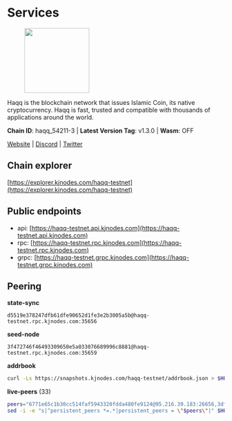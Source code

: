 # Services

<figure><img src="https://raw.githubusercontent.com/kj89/testnet_manuals/main/pingpub/logos/haqq.png" width="150" alt=""><figcaption></figcaption></figure>

Haqq is the blockchain network that issues Islamic Coin,  its native cryptocurrency. Haqq is fast, trusted and  compatible with thousands of applications around the world.

**Chain ID**: haqq_54211-3 | **Latest Version Tag**: v1.3.0 | **Wasm**: OFF

[Website](https://islamiccoin.net) | [Discord](https://discord.gg/hU9MHG5kZq) | [Twitter](https://twitter.com/Islamic_Coin)


## Chain explorer
[https://explorer.kjnodes.com/haqq-testnet](https://explorer.kjnodes.com/haqq-testnet)

## Public endpoints

* api: [https://haqq-testnet.api.kjnodes.com](https://haqq-testnet.api.kjnodes.com)
* rpc: [https://haqq-testnet.rpc.kjnodes.com](https://haqq-testnet.rpc.kjnodes.com)
* grpc: [https://haqq-testnet.grpc.kjnodes.com](https://haqq-testnet.grpc.kjnodes.com)

## Peering

**state-sync**

```text
d5519e378247dfb61dfe90652d1fe3e2b3005a5b@haqq-testnet.rpc.kjnodes.com:35656
```

**seed-node**

```text
3f472746f46493309650e5a033076689996c8881@haqq-testnet.rpc.kjnodes.com:35659
```

**addrbook**
```bash
curl -Ls https://snapshots.kjnodes.com/haqq-testnet/addrbook.json > $HOME/.haqqd/config/addrbook.json
```

**live-peers** (33)
```bash
peers="6771e65c1b30cc514faf5943320fdda480fe9124@95.216.39.183:26656,3df5a68b919177179c6dcb0b9c9354fd6bbba1c8@65.109.92.240:20116,64a840f6f5344a22a485b2818f9da9a457d42827@95.217.57.232:36656,56158e0f2acf850114e82644afceb565a73b08cc@185.144.99.95:26656,d5519e378247dfb61dfe90652d1fe3e2b3005a5b@65.109.68.190:35656,0833039f717227ccd156d156ea772746b8ac6d71@146.19.24.139:26656,23ff658b56fbb8bc73372973a34733ff5d79b435@142.132.202.50:11604,360d7095f3c1250a013cfe66c43a3f0790782f78@84.46.254.50:26656,ed145a35b436878c1f1c10634bd18600f3696e17@95.217.181.142:26656,2d13d679b64e1a574904a140f72815644ec71131@65.21.133.125:30656,fed6ab9973f224f3b2334fd48fa835512d6311da@185.244.183.200:26656,922d76c72392b5b69c03a4ae56b3aba544ff1139@144.126.194.175:26656,1c5a4624a7f1a71e240ae2df82e97d5e9f46ff5c@88.99.214.188:60956,00b1befaceba6b0178d2b6076ae0968adf4bd7b5@65.108.67.152:26656,3ba8280c245f4d63a8f7913aea64a5071f0c76d7@65.109.18.166:54656,dddce0afadf33e8b8c33a9e797493cd18a9ce5c7@154.26.157.240:35656,754c8fecdf1ecc04d7f5e8399c916f6be83ec66a@167.235.195.204:26656,47a269c3e30f70d8234a2afd8e9055e74129fde0@65.108.129.29:36656,a884387139109784cad9193652b82ef20a85d713@38.242.159.148:26656,59af99085c961a6a5c8dc4bc8b3abffda16ddccb@135.181.38.62:26656,8155fe8125ff62f8f1d73f2dc0f342b6a8d4faf1@88.201.169.176:35656,b09a7df87767ae782099d5ee352d679e3260247a@65.108.124.219:34656,32a8eec046b95e8646ff0810b4596dc7083a0beb@65.108.145.131:26656,b9e8ec4eeb359e1b3cf5675563e72787b9d40adf@95.217.132.146:26656,927a323649e7dd8d4c75da6e5edaee439652b46f@65.109.92.241:20116,d59dc597f0d41bcbc7ff53374686affb143726c2@51.195.203.103:35656,b72f2156db8c87e679dc853730746ff40038120c@213.239.215.77:26656,48a2a7762a579d25bca95b0a3548b714238dd60b@213.239.216.252:20656,90b40d2b773090b82aa7788c2d1937e4fd6d2dc0@65.108.231.124:19656,b1c07038b5b9b96d6fb35e4bb417af7ed238e733@95.217.35.186:26656,f57fae1bdea281392b563a58978a2d8c0a37725f@95.217.233.234:26656,7f2828e3910a4b165a65e5bfb2465c1e809bad3b@65.108.48.182:26656,24e894d4d8a18276acf6051cccf369a1ce69842d@65.108.151.105:26656"
sed -i -e "s|^persistent_peers *=.*|persistent_peers = \"$peers\"|" $HOME/.haqqd/config/config.toml
```
